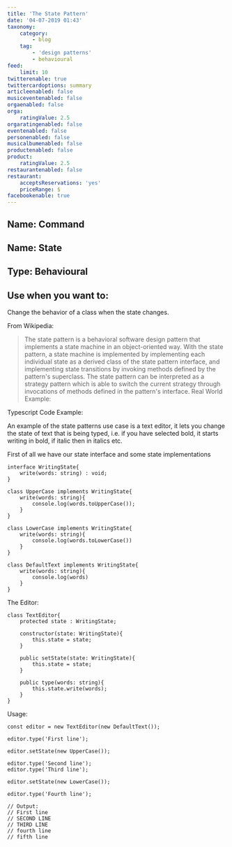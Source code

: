 ```yaml
---
title: 'The State Pattern'
date: '04-07-2019 01:43'
taxonomy:
    category:
        - blog
    tag:
        - 'design patterns'
        - behavioural
feed:
    limit: 10
twitterenable: true
twittercardoptions: summary
articleenabled: false
musiceventenabled: false
orgaenabled: false
orga:
    ratingValue: 2.5
orgaratingenabled: false
eventenabled: false
personenabled: false
musicalbumenabled: false
productenabled: false
product:
    ratingValue: 2.5
restaurantenabled: false
restaurant:
    acceptsReservations: 'yes'
    priceRange: $
facebookenable: true
---
```


## Name: Command

## Name: State

## Type: Behavioural

## Use when you want to:

Change the behavior of a class when the state changes.

From Wikipedia:

> The state pattern is a behavioral software design pattern that implements a state machine in an object-oriented way. With the state pattern, a state machine is implemented by implementing each individual state as a derived class of the state pattern interface, and implementing state transitions by invoking methods defined by the pattern's superclass. The state pattern can be interpreted as a strategy pattern which is able to switch the current strategy through invocations of methods defined in the pattern's interface.
Real World Example:

> 
Typescript Code Example:

An example of the state patterns use case is a text editor, it lets you change the state of text that is being typed, i.e. if you have selected bold, it starts writing in bold, if italic then in italics etc.

First of all we have our state interface and some state implementations

```
interface WritingState{
    write(words: string) : void;
}

class UpperCase implements WritingState{
    write(words: string){
        console.log(words.toUpperCase());
    }
}

class LowerCase implements WritingState{
    write(words: string){
        console.log(words.toLowerCase())
    }
}

class DefaultText implements WritingState{
    write(words: string){
        console.log(words)
    }
}
```

The Editor:

```
class TextEditor{
    protected state : WritingState;

    constructor(state: WritingState){
        this.state = state;
    }

    public setState(state: WritingState){
        this.state = state;
    }

    public type(words: string){
        this.state.write(words);
    }
}
```

Usage:

```
const editor = new TextEditor(new DefaultText());

editor.type('First line');

editor.setState(new UpperCase());

editor.type('Second line');
editor.type('Third line');

editor.setState(new LowerCase());

editor.type('Fourth line');

// Output:
// First line
// SECOND LINE
// THIRD LINE
// fourth line
// fifth line
```
<script async src="//jsfiddle.net/harps116/qphyzjva/1/embed/js/"></script>